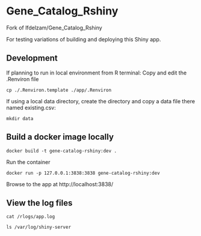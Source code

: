 # Gene_Catalog_Rshiny
Fork of lfdelzam/Gene_Catalog_Rshiny

For testing variations of building and deploying this Shiny app.

## Development

If planning to run in local environment from R terminal:
Copy and edit the .Renviron file

    cp ./.Renviron.template ./app/.Renviron

If using a local data directory, create the directory and copy a data file there named existing.csv:

    mkdir data

## Build a docker image locally

    docker build -t gene-catalog-rshiny:dev .

Run the container

    docker run -p 127.0.0.1:3838:3838 gene-catalog-rshiny:dev

Browse to the app at  http://localhost:3838/

## View the log files

    cat /rlogs/app.log

    ls /var/log/shiny-server
